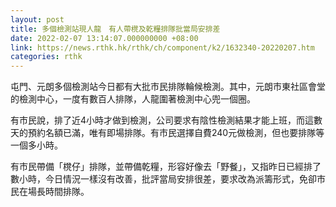 ```yaml
---
layout: post
title: 多個檢測站現人龍　有人帶櫈及乾糧排隊批當局安排差
date: 2022-02-07 13:14:07.000000000 +08:00
link: https://news.rthk.hk/rthk/ch/component/k2/1632340-20220207.htm
categories: rthk
---
```


屯門、元朗多個檢測站今日都有大批市民排隊輪候檢測。其中，元朗市東社區會堂的檢測中心，一度有數百人排隊，人龍圍著檢測中心兜一個圈。

有市民說，排了近4小時才做到檢測，公司要求有陰性檢測結果才能上班，而這數天的預約名額已滿，唯有即場排隊。有市民選擇自費240元做檢測，但也要排隊等一個多小時。

有市民帶備「櫈仔」排隊，並帶備乾糧，形容好像去「野餐」，又指昨日已經排了數小時，今日情況一樣沒有改善，批評當局安排很差，要求改為派籌形式，免卻市民在場長時間排隊。
